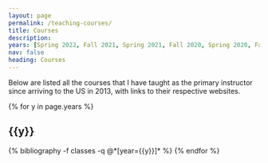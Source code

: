 ```yaml
---
layout: page
permalink: /teaching-courses/
title: Courses
description:
years: [Spring 2022, Fall 2021, Spring 2021, Fall 2020, Spring 2020, Fall 2019, Spring 2019]
nav: false
heading: Courses
---
```


Below are listed all the courses that I have taught as the primary instructor since arriving to the US in 2013, with
links to their respective websites.  

<div class="publications">

{% for y in page.years %}
  <h2 class="year">{{y}}</h2>
  {% bibliography -f classes -q @*[year={{y}}]* %}
{% endfor %}

</div>